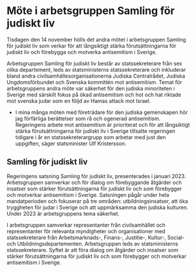 # Möte i arbetsgruppen Samling för judiskt liv

Tisdagen den 14 november hölls det andra mötet i arbetsgruppen Samling för judiskt liv som verkar för att långsiktigt stärka förutsättningarna för judiskt liv och förebygga och motverka antisemitism i Sverige.

Arbetsgruppen Samling för judiskt liv består av statssekreterare från sex olika departement, leds av statsministerns statssekreterare och inkluderar bland andra civilsamhällesorganisationerna Judiska Centralrådet, Judiska Ungdomsförbundet och Svenska kommittén mot antisemitism. Temat för arbetsgruppens andra möte var säkerhet för den judiska minoriteten i Sverige med särskilt fokus på ökad antisemitism och hot och hat riktade mot svenska judar som en följd av Hamas attack mot Israel.

- I mina många möten med företrädare för den judiska gemenskapen hör jag förfärliga berättelser som rå och ogenerad antisemitism. Regeringens arbete mot antisemitism är prioriterat och för att långsiktigt stärka förutsättningarna för judiskt liv i Sverige tillsatte regeringen tidigare i år en statssekreterar­grupp som arbetar med just den uppgiften, säger statsminister Ulf Kristersson.

## Samling för judiskt liv

Regeringens satsning Samling för judiskt liv, presenterades i januari 2023. Arbetsgruppen samverkar och för dialog om förebyggande åtgärder och insatser som stärker förutsättningarna för judiskt liv och som förebygger och motverkar antisemitism i Sverige. Satsningen pågår under hela mandatperioden och fokuserar på tre områden: utbildningsinsatser, att öka tryggheten för judar i Sverige och att uppmärksamma den judiska kulturen. Under 2023 är arbetsgruppens tema säkerhet.


I arbetsgruppen samverkar representanter från civilsamhället och representanter för relevanta myndigheter och organisationer med statssekreterare från Arbetsmarknads-, Finans-, Justitie-, Kultur-, Social- och Utbildningsdepartementen. Arbetsgruppen leds av statsministerns statssekreterare. Syftet är att föra dialog om åtgärder och insatser som stärker förutsättningarna för judiskt liv och som förebygger och motverkar antisemitism i Sverige.
